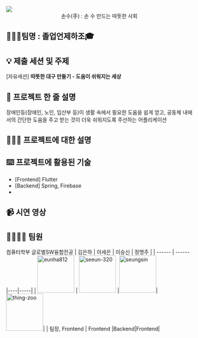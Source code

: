 <img src="https://user-images.githubusercontent.com/62578738/192111974-6ad690e1-4446-4502-bc3b-c91bcf170683.png"/>

 <div align="center"> 손수(手) : 손 수 만드는 따뜻한 사회 </div>
    
## 👩🏻‍🎓팀명 : 졸업언제하조🎓
 
 
 
## 💡 제출 세션 및 주제
[자유세션] __따뜻한 대구 만들기 - 도움이 쉬워지는 세상__



## 👥 프로젝트 한 줄 설명
장애인등(장애인, 노인, 임산부 등)이 생활 속에서 필요한 도움을 쉽게 얻고, 공동체 내에서의 간단한 도움을 주고 받는 것이 더욱 쉬워지도록 주선하는 어플리케이션



## 🧑🏻‍🦯 프로젝트에 대한 설명


## ⌨️ 프로젝트에 활용된 기술
- [Frontend] Flutter
- [Backend] Spring, Firebase
- 

## 📹 시연 영상

## 👩‍👩‍👧‍👧 팀원
컴퓨터학부 글로벌SW융합전공
| 김은하 | 이세은 | 이승신 | 정명주 |
| ------ | ------ |----|-----|
| <a href="https://github.com/eunha812"><img src="https://avatars.githubusercontent.com/u/62810560?v=4" alt="eunha812" width="100" height="100"></a> | <a href="https://github.com/seeun-320"><img src="https://user-images.githubusercontent.com/62578738/192110853-974e3a30-b8f0-41d0-a3fe-dc60ed64cc4a.png" alt="seeun-320" width="100" height="100"></a> |<a href="https://github.com/Seungsin"><img src="https://avatars.githubusercontent.com/u/62578738?s=120&v=4" alt="seungsin" width="100" height="100"></a>|<a href="https://github.com/thing-zoo"><img src="https://avatars.githubusercontent.com/u/62596783?v=4" alt="thing-zoo" width="100" height="100"></a>|
| 팀장, Frontend | Frontend |Backend|Frontend|
